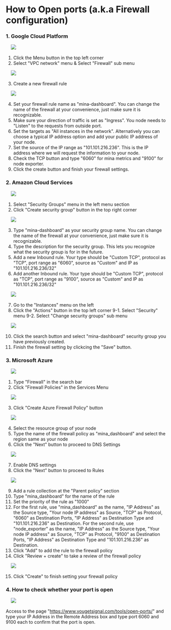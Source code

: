 # How to Open ports (a.k.a Firewall configuration)

### 1. Google Cloud Platform

&nbsp;&nbsp;&nbsp;&nbsp;<img src="https://app.dsrvlabs.com/images/git/img_google01.png"></img>

1. Click the Menu button in the top left corner  
2. Select "VPC network" menu & Select "Firewall" sub menu   

&nbsp;&nbsp;&nbsp;&nbsp;<img src="https://app.dsrvlabs.com/images/git/img_google02.png">
     
3. Create a new firewall rule
    
&nbsp;&nbsp;&nbsp;&nbsp;<img src="https://app.dsrvlabs.com/images/git/img_google03.png">
       
4. Set your firewall rule name as "mina-dashboard". You can change the name of the firewall at your convenience, just make sure it is recognizable.
5. Make sure your direction of traffic is set as "Ingress". You node needs to "Listen" to the requests from outside port.   
6. Set the targets as "All instances in the network". Alternatively you can choose a typical IP address option and add your public IP address of your node.  
7. Set the source of the IP range as "101.101.216.236". This is the IP address where we will request the information to your node.  
8. Check the TCP button and type "6060" for mina metrics and "9100" for node exporter. 
9. Click the create button and finish your firewall settings.
    

### 2. Amazon Cloud Services

    
&nbsp;&nbsp;&nbsp;&nbsp;<img src="https://app.dsrvlabs.com/images/git/img_amazon01.png">
 
1. Select "Security Groups" menu in the left menu section
2. Click "Create security group" button in the top right corner
 
&nbsp;&nbsp;&nbsp;&nbsp;<img src="https://app.dsrvlabs.com/images/git/img_amazon02.png">
 
3. Type "mina-dashboard" as your security group name. You can change the name of the firewall at your convenience, just make sure it is recognizable.
4. Type the description for the security group. This lets you recognize what the security group is for in the future. 
5. Add a new Inbound rule. Your type should be "Custom TCP", protocol as "TCP", port range as "6060", source as "Custom" and IP as "101.101.216.236/32"
6. Add another Inbound rule. Your type should be "Custom TCP", protocol as "TCP", port range as "9100", source as "Custom" and IP as "101.101.216.236/32"
 
&nbsp;&nbsp;&nbsp;&nbsp;<img src="https://app.dsrvlabs.com/images/git/img_amazon03.png">

7. Go to the "Instances" menu on the left
8. Click the "Actions" button in the top left corner
9-1. Select "Security" menu
9-2. Select "Change security groups" sub menu
  
&nbsp;&nbsp;&nbsp;&nbsp;<img src="https://app.dsrvlabs.com/images/git/img_amazon04.png">
 
10. Click the search button and select "mina-dashboard" security group you have previously created. 
11. Finish the firewall setting by clickcing the "Save" button.



### 3. Microsoft Azure

&nbsp;&nbsp;&nbsp;&nbsp;<img src="https://app.dsrvlabs.com/images/git/img_micro01.png">

1. Type "Firewall" in the search bar
2. Click "Firewall Policies" in the Services Menu
 
&nbsp;&nbsp;&nbsp;&nbsp;<img src="https://app.dsrvlabs.com/images/git/img_micro02.png">
 
3. Click "Create Azure Firewall Policy" button
 
&nbsp;&nbsp;&nbsp;&nbsp;<img src="https://app.dsrvlabs.com/images/git/img_micro03.png">

4. Select the resource group of your node
5. Type the name of the firewall policy as "mina_dashboard" and select the region same as your node
6. Click the "Next" button to proceed to DNS Settings
 
&nbsp;&nbsp;&nbsp;&nbsp;<img src="https://app.dsrvlabs.com/images/git/img_micro04.png">
 
7. Enable DNS settings
8. Click the "Next" button to proceed to Rules
 
&nbsp;&nbsp;&nbsp;&nbsp;<img src="https://app.dsrvlabs.com/images/git/img_micro05.png">

9. Add a rule collection at the "Parent policy" section
10. Type "mina_dashboard" for the name of the rule
11. Set the priority of the rule as "1000"
12. For the first rule, use "mina_dashboard" as the name, "IP Address" as the Source type, "Your node IP address" as Source, "TCP" as Protocol, "6060" as Destination Ports, "IP Address" as Destination Type and "101.101.216.236" as Destination.
For the second rule, use "node_exporter" as the name, "IP Address" as the Source type, "Your node IP address" as Source, "TCP" as Protocol, "9100" as Destination Ports, "IP Address" as Destination Type and "101.101.216.236" as Destination.
13. Click "Add" to add the rule to the firewall policy
14. Click "Review + create" to take a review of the firewall policy
 
&nbsp;&nbsp;&nbsp;&nbsp;<img src="https://app.dsrvlabs.com/images/git/img_micro06.png">

15. Click "Create" to finish setting your firewall policy


### 4. How to check whether your port is open

&nbsp;&nbsp;&nbsp;&nbsp;<img src="https://app.dsrvlabs.com/images/git/img_signal01.png">

Access to the page "https://www.yougetsignal.com/tools/open-ports/" and type your IP Address in the Remote Address box and type port 6060 and 9100 each to confirm that the port is open.

